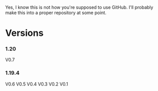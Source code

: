 Yes, I know this is not how you're supposed to use GitHub. I'll probably make this into a proper repository at some point.

# Versions

### 1.20
V0.7
### 1.19.4
V0.6
V0.5
V0.4
V0.3
V0.2
V0.1
